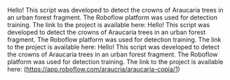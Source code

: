 Hello! This script was developed to detect the crowns of Araucaria trees in an urban forest fragment. The Roboflow platform was used for detection training. The link to the project is available here: Hello! This script was developed to detect the crowns of Araucaria trees in an urban forest fragment. The Roboflow platform was used for detection training. The link to the project is available here: Hello! This script was developed to detect the crowns of Araucaria trees in an urban forest fragment. The Roboflow platform was used for detection training. The link to the project is available here: (https://app.roboflow.com/araucria/araucaria-copia/1)
